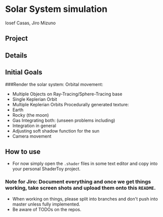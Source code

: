 # Solar System simulation
Iosef Casas, Jiro Mizuno

## Project

## Details

## Initial Goals
###Render the solar system:
Orbital movement:
- Multiple Objects on Ray-Tracing/Sphere-Tracing base
- Single Keplerian Orbit
- Multiple Keplerian Orbits
Procedurally generated texture:
- Earth
- Rocky (the moon)
- Gas
Integrating both: (unseen problems including)
- Integration in general
- Adjusting soft shadow function for the sun
- Camera movement


## How to use

- For now simply open the `.shader` files in some text editor and copy into your
personal ShaderToy project.

### Note for Jiro: Document everything and once we get things working, take screen shots and upload them onto this `README`.
- When working on things, please split into branches and don't push into master unless fully implemented.
- Be aware of TODOs on the repos.
